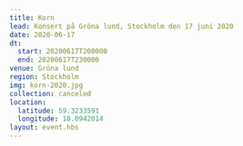 ```yaml
---
title: Korn
lead: Konsert på Gröna lund, Stockholm den 17 juni 2020
date: 2020-06-17
dt:
  start: 20200617T200000
  end: 20200617T230000
venue: Gröna lund
region: Stockholm
img: korn-2020.jpg
collection: canceled
location:
  latitude: 59.3233591
  longitude: 18.0942014
layout: event.hbs
---
```

